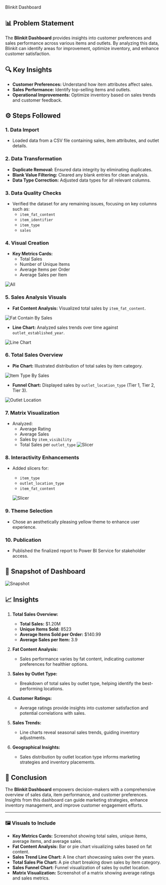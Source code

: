 
 Blinkit Dashboard
 

## 📊 Problem Statement

The **Blinkit Dashboard** provides insights into customer preferences and sales performance across various items and outlets. By analyzing this data, Blinkit can identify areas for improvement, optimize inventory, and enhance customer satisfaction.

## 🔍 Key Insights

- **Customer Preferences:** Understand how item attributes affect sales.
- **Sales Performance:** Identify top-selling items and outlets.
- **Operational Improvements:** Optimize inventory based on sales trends and customer feedback.

## ⚙️ Steps Followed

### 1. Data Import
- Loaded data from a CSV file containing sales, item attributes, and outlet details.

### 2. Data Transformation
- **Duplicate Removal:** Ensured data integrity by eliminating duplicates.
- **Blank Value Filtering:** Cleared any blank entries for clean analysis.
- **Data Type Correction:** Adjusted data types for all relevant columns.

### 3. Data Quality Checks
- Verified the dataset for any remaining issues, focusing on key columns such as:
  - `item_fat_content`
  - `item_identifier`
  - `item_type`
  - `sales`

### 4. Visual Creation
- **Key Metrics Cards:**
  - Total Sales
  - Number of Unique Items
  - Average Items per Order
  - Average Sales per Item

![All](https://github.com/user-attachments/assets/da062f76-577b-4a2e-bc44-ccaf1e9b4140)



### 5. Sales Analysis Visuals
- **Fat Content Analysis:** Visualized total sales by `item_fat_content`.

![Fat Contain By Sales](https://github.com/user-attachments/assets/56cf20d9-a464-408a-aa2a-3d2d753854d9)


- **Line Chart:** Analyzed sales trends over time against `outlet_established_year`.

![Line Chart](https://github.com/user-attachments/assets/761bbd3f-8928-4924-921d-41e580f4c91f)


### 6. Total Sales Overview
- **Pie Chart:** Illustrated distribution of total sales by item category.

![Item Type By Sales](https://github.com/user-attachments/assets/2f9b3470-1dca-416c-ab48-c87c85a7b7ff)


- **Funnel Chart:** Displayed sales by `outlet_location_type` (Tier 1, Tier 2, Tier 3).

![Outlet Location](https://github.com/user-attachments/assets/9511c724-d98c-4ed5-bb93-bb45c126a8fa)


### 7. Matrix Visualization
- Analyzed:
  - Average Rating
  - Average Sales
  - Sales by `item_visibility`
  - Total Sales per `outlet_type`
![Slicer](https://github.com/user-attachments/assets/99057438-229b-4a85-85da-c6dfec91535f)


### 8. Interactivity Enhancements
- Added slicers for:
  - `item_type`
  - `outlet_location_type`
  - `item_fat_content`

  ![Slicer](https://github.com/user-attachments/assets/99057438-229b-4a85-85da-c6dfec91535f)


### 9. Theme Selection
- Chose an aesthetically pleasing yellow theme to enhance user experience.

### 10. Publication
- Published the finalized report to Power BI Service for stakeholder access.

## 📸 Snapshot of Dashboard

![Snapshot](https://github.com/user-attachments/assets/5a8207d3-be56-41c7-9002-db2b52518151)


## 📈 Insights

1. **Total Sales Overview:**
   - **Total Sales:** $1.20M
   - **Unique Items Sold:** 8523
   - **Average Items Sold per Order:** $140.99
   - **Average Sales per Item:** 3.9

2. **Fat Content Analysis:**
   - Sales performance varies by fat content, indicating customer preferences for healthier options.

3. **Sales by Outlet Type:**
   - Breakdown of total sales by outlet type, helping identify the best-performing locations.

4. **Customer Ratings:**
   - Average ratings provide insights into customer satisfaction and potential correlations with sales.

5. **Sales Trends:**
   - Line charts reveal seasonal sales trends, guiding inventory adjustments.

6. **Geographical Insights:**
   - Sales distribution by outlet location type informs marketing strategies and inventory placements.

## 🎯 Conclusion

The **Blinkit Dashboard** empowers decision-makers with a comprehensive overview of sales data, item performance, and customer preferences. Insights from this dashboard can guide marketing strategies, enhance inventory management, and improve customer engagement efforts.

---

### 🖼️ Visuals to Include
- **Key Metrics Cards:** Screenshot showing total sales, unique items, average items, and average sales.
- **Fat Content Analysis:** Bar or pie chart visualizing sales based on fat content.
- **Sales Trend Line Chart:** A line chart showcasing sales over the years.
- **Total Sales Pie Chart:** A pie chart breaking down sales by item category.
- **Sales Funnel Chart:** Funnel visualization of sales by outlet location.
- **Matrix Visualization:** Screenshot of a matrix showing average ratings and sales metrics.


